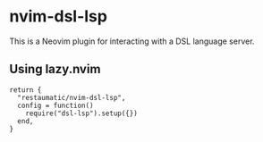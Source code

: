 # nvim-dsl-lsp

This is a Neovim plugin for interacting with a DSL language server.

## Using lazy.nvim 
```
return {
  "restaumatic/nvim-dsl-lsp",
  config = function()
    require("dsl-lsp").setup({})
  end,
}
```
